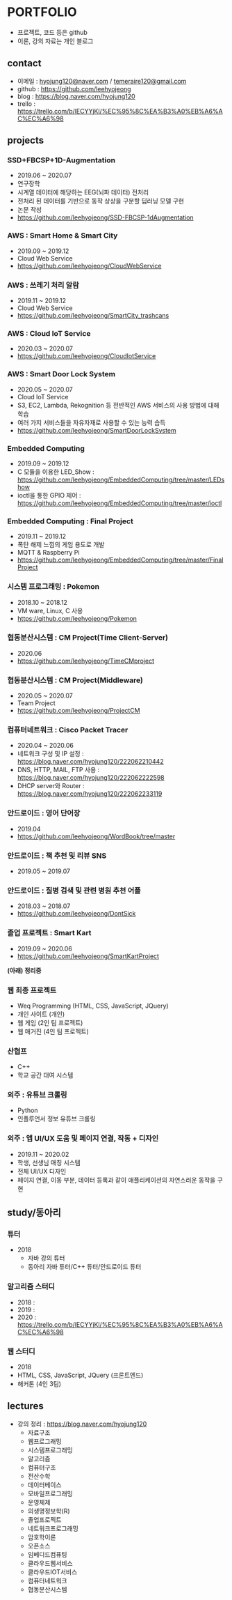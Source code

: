 # PORTFOLIO
- 프로젝트, 코드 등은 github
- 이론, 강의 자료는 개인 블로그

## contact
- 이메일 : hyojung120@naver.com / temeraire120@gmail.com
- github : https://github.com/leehyojeong
- blog : https://blog.naver.com/hyojung120
- trello : https://trello.com/b/lECYYjKl/%EC%95%8C%EA%B3%A0%EB%A6%AC%EC%A6%98

## projects
### SSD+FBCSP+1D-Augmentation 
- 2019.06 ~ 2020.07
- 연구장학
- 시계열 데이터에 해당하는 EEG(뇌파 데이터) 전처리
- 전처리 된 데이터를 기반으로 동작 상상을 구분할 딥러닝 모델 구현
- 논문 작성
- https://github.com/leehyojeong/SSD-FBCSP-1dAugmentation
### AWS : Smart Home & Smart City
- 2019.09 ~ 2019.12
- Cloud Web Service
- https://github.com/leehyojeong/CloudWebService
### AWS : 쓰레기 처리 알람
- 2019.11 ~ 2019.12
- Cloud Web Service
- https://github.com/leehyojeong/SmartCity_trashcans
### AWS : Cloud IoT Service
- 2020.03 ~ 2020.07
- https://github.com/leehyojeong/CloudIotService
### AWS : Smart Door Lock System
- 2020.05 ~ 2020.07
- Cloud IoT Service
- S3, EC2, Lambda, Rekognition 등 전반적인 AWS 서비스의 사용 방법에 대해 학습
- 여러 가지 서비스들을 자유자재로 사용할 수 있는 능력 습득
- https://github.com/leehyojeong/SmartDoorLockSystem
### Embedded Computing 
- 2019.09 ~ 2019.12
- C 모듈을 이용한 LED_Show : https://github.com/leehyojeong/EmbeddedComputing/tree/master/LEDshow
- ioctl을 통한 GPIO 제어 : https://github.com/leehyojeong/EmbeddedComputing/tree/master/ioctl
### Embedded Computing : Final Project 
- 2019.11 ~ 2019.12
- 폭탄 해제 느낌의 게임 용도로 개발 
- MQTT & Raspberry Pi
- https://github.com/leehyojeong/EmbeddedComputing/tree/master/FinalProject
### 시스템 프로그래밍 : Pokemon
- 2018.10 ~ 2018.12
- VM ware, Linux, C 사용
- https://github.com/leehyojeong/Pokemon
### 협동분산시스템 : CM Project(Time Client-Server)
- 2020.06
- https://github.com/leehyojeong/TimeCMproject
### 협동분산시스템 : CM Project(Middleware) 
- 2020.05 ~ 2020.07
- Team Project
- https://github.com/leehyojeong/ProjectCM
### 컴퓨터네트워크 : Cisco Packet Tracer
- 2020.04 ~ 2020.06
- 네트워크 구성 및 IP 설정 : https://blog.naver.com/hyojung120/222062210442
- DNS, HTTP, MAIL, FTP 사용 : https://blog.naver.com/hyojung120/222062222598
- DHCP server와 Router : https://blog.naver.com/hyojung120/222062233119
### 안드로이드 : 영어 단어장
- 2019.04
- https://github.com/leehyojeong/WordBook/tree/master
### 안드로이드 : 책 추천 및 리뷰 SNS
- 2019.05 ~ 2019.07
### 안드로이드 : 질병 검색 및 관련 병원 추천 어플
- 2018.03 ~ 2018.07
- https://github.com/leehyojeong/DontSick
### 졸업 프로젝트 : Smart Kart
- 2019.09 ~ 2020.06
- https://github.com/leehyojeong/SmartKartProject



__(아래) 정리중__
### 웹 최종 프로젝트 
- Weq Programming (HTML, CSS, JavaScript, JQuery)
- 개인 사이트 (개인)
- 웹 게임 (2인 팀 프로젝트) 
- 웹 매거진 (4인 팀 프로젝트) 
### 산협프
- C++
- 학교 공간 대여 시스템
### 외주 : 유튜브 크롤링
- Python
- 인플루언서 정보 유튜브 크롤링 
### 외주 : 앱 UI/UX 도움 및 페이지 연결, 작동 + 디자인
- 2019.11 ~ 2020.02
- 학생, 선생님 매칭 시스템 
- 전체 UI/UX 디자인
- 페이지 연결, 이동 부분, 데이터 등록과 같이 애플리케이션의 자연스러운 동작을 구현

## study/동아리
### 튜터 
- 2018
  - 자바 강의 튜터 
  - 동아리 자바 튜터/C++ 튜터/안드로이드 튜터
### 알고리즘 스터디
- 2018 : 
- 2019 : 
- 2020 : https://trello.com/b/lECYYjKl/%EC%95%8C%EA%B3%A0%EB%A6%AC%EC%A6%98
### 웹 스터디
- 2018
- HTML, CSS, JavaScript, JQuery (프론트엔드)
- 해커톤 (4인 3팀)

## lectures
- 강의 정리 : https://blog.naver.com/hyojung120
  - 자료구조
  - 웹프로그래밍
  - 시스템프로그래밍
  - 알고리즘
  - 컴퓨터구조
  - 전산수학
  - 데이터베이스
  - 모바일프로그래밍
  - 운영체제
  - 의생명정보학(R)
  - 졸업프로젝트
  - 네트워크프로그래밍
  - 암호학이론
  - 오픈소스
  - 임베디드컴퓨팅
  - 클라우드웹서비스
  - 클라우드IOT서비스
  - 컴퓨터네트워크
  - 협동분산시스템
  
